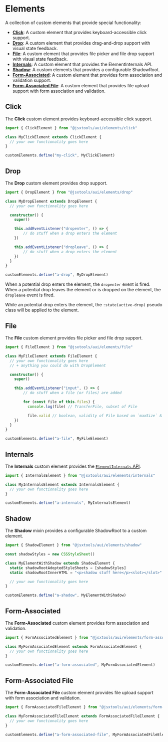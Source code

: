 # Elements

A collection of custom elements that provide special functionality:

- **[Click](#click)**: A custom element that provides keyboard-accessible click support.
- **[Drop](#drop)**: A custom element that provides drag-and-drop support with visual state feedback.
- **[File](#file)**: A custom element that provides file picker and file drop support with visual state feedback.
- **[Internals](#internals)**: A custom element that provides the ElementInternals API.
- **[Shadow](#shadow)**: A custom elements that provides a configurable ShadowRoot.
- **[Form-Associated](#form-associated)**: A custom element that provides form association and validation support.
- **[Form-Associated File](#form-associated-file)**: A custom element that provides file upload support with form association and validation.

## Click

The **Click** custom element provides keyboard-accessible click support.

```ts
import { ClickElement } from "@jsxtools/aui/elements/click"

class MyClickElement extends ClickElement {
  // your own functionality goes here
}

customElements.define("my-click", MyClickElement)
```

## Drop

The **Drop** custom element provides drop support.

```ts
import { DropElement } from "@jsxtools/aui/elements/drop"

class MyDropElement extends DropElement {
  // your own functionality goes here

  constructor() {
    super()

    this.addEventListener("dropenter", () => {
        // do stuff when a drop enters the element
    })

    this.addEventListener("dropleave", () => {
        // do stuff when a drop enters the element
    })
  }
}

customElements.define("a-drop", MyDropElement)
```

When a potential drop enters the element, the `dropenter` event is fired. When a potential drop leaves the element or is dropped on the element, the `dropleave` event is fired.

While an potential drop enters the element, the `:state(active-drop)` pseudo class will be applied to the element.

## File

The **File** custom element provides file picker and file drop support.

```ts
import { FileElement } from "@jsxtools/aui/elements/file"

class MyFileElement extends FileElement {
  // your own functionality goes here
  // + anything you could do with DropElement

  constructor() {
    super()

    this.addEventListener("input", () => {
        // do stuff when a file (or files) are added

        for (const file of this.files) {
          console.log(file) // TransferFile, subset of File

          file.valid // boolean, validity of File based on `maxSize` & `types`
    })
  }
}

customElements.define("a-file", MyFileElement)
```

## Internals

The **Internals** custom element provides the [`ElementInternals` API](https://developer.mozilla.org/en-US/docs/Web/API/ElementInternals).

```ts
import { InternalsElement } from "@jsxtools/aui/elements/internals"

class MyInternalsElement extends InternalsElement {
  // your own functionality goes here
}

customElements.define("a-internals", MyInternalsElement)
```

## Shadow

The **Shadow** mixin provides a configurable ShadowRoot to a custom element.

```ts
import { ShadowElement } from "@jsxtools/aui/elements/shadow"

const shadowStyles = new CSSStyleSheet()

class MyElementWithShadow extends ShadowElement {
  static shadowRootAdoptedStyleSheets = [shadowStyles]
  static shadowRootInnerHTML = "<p>shadow stuff here</p><slot></slot>"

  // your own functionality goes here
}

customElements.define("a-shadow", MyElementWithShadow)
```

## Form-Associated

The **Form-Associated** custom element provides form association and validation.

```ts
import { FormAssociatedElement } from "@jsxtools/aui/elements/form-associated"

class MyFormAssociatedElement extends FormAssociatedElement {
  // your own functionality goes here
}

customElements.define("a-form-associated", MyFormAssociatedElement)
```

## Form-Associated File

The **Form-Associated File** custom element provides file upload support with form association and validation.

```ts
import { FormAssociatedFileElement } from "@jsxtools/aui/elements/form-associated-file"

class MyFormAssociatedFileElement extends FormAssociatedFileElement {
  // your own functionality goes here
}

customElements.define("a-form-associated-file", MyFormAssociatedFileElement)
```
